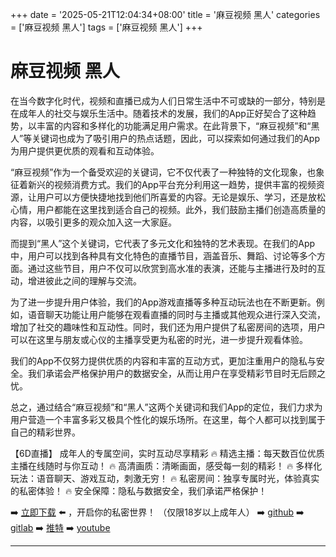 +++
date = '2025-05-21T12:04:34+08:00'
title = '麻豆视频 黑人'
categories = ['麻豆视频 黑人']
tags = ['麻豆视频 黑人']
+++

# 麻豆视频 黑人

在当今数字化时代，视频和直播已成为人们日常生活中不可或缺的一部分，特别是在成年人的社交与娱乐生活中。随着技术的发展，我们的App正好契合了这种趋势，以丰富的内容和多样化的功能满足用户需求。在此背景下，“麻豆视频”和“黑人”等关键词也成为了吸引用户的热点话题，因此，可以探索如何通过我们的App为用户提供更优质的观看和互动体验。

“麻豆视频”作为一个备受欢迎的关键词，它不仅代表了一种独特的文化现象，也象征着新兴的视频消费方式。我们的App平台充分利用这一趋势，提供丰富的视频资源，让用户可以方便快捷地找到他们所喜爱的内容。无论是娱乐、学习，还是放松心情，用户都能在这里找到适合自己的视频。此外，我们鼓励主播们创造高质量的内容，以吸引更多的观众加入这一大家庭。

而提到“黑人”这个关键词，它代表了多元文化和独特的艺术表现。在我们的App中，用户可以找到各种具有文化特色的直播节目，涵盖音乐、舞蹈、讨论等多个方面。通过这些节目，用户不仅可以欣赏到高水准的表演，还能与主播进行及时的互动，增进彼此之间的理解与交流。

为了进一步提升用户体验，我们的App游戏直播等多种互动玩法也在不断更新。例如，语音聊天功能让用户能够在观看直播的同时与主播或其他观众进行深入交流，增加了社交的趣味性和互动性。同时，我们还为用户提供了私密房间的选项，用户可以在这里与朋友或心仪的主播享受更为私密的时光，进一步提升观看体验。

我们的App不仅努力提供优质的内容和丰富的互动方式，更加注重用户的隐私与安全。我们承诺会严格保护用户的数据安全，从而让用户在享受精彩节目时无后顾之忧。

总之，通过结合“麻豆视频”和“黑人”这两个关键词和我们App的定位，我们力求为用户营造一个丰富多彩又极具个性化的娱乐场所。在这里，每个人都可以找到属于自己的精彩世界。

【6D直播】
成年人的专属空间，实时互动尽享精彩
🔥 精选主播：每天数百位优质主播在线随时与你互动！
🔥 高清画质：清晰画面，感受每一刻的精彩！
🔥 多样化玩法：语音聊天、游戏互动，刺激无穷！
🔥 私密房间：独享专属时光，体验真实的私密体验！
🔥 安全保障：隐私与数据安全，我们承诺严格保护！

➡️ [立即下载](https://down123.s3.ap-east-1.amazonaws.com/index.html?channelCode=blog) ⬅️ ，开启你的私密世界！
（仅限18岁以上成年人）
➡️ [github](https://aldult-live.github.io/)
➡️ [gitlab](https://seo-09598d.gitlab.io/)
➡️ [推特](https://x.com/wegame33)
➡️ [youtube](https://www.youtube.com/@6Dlive)

---
